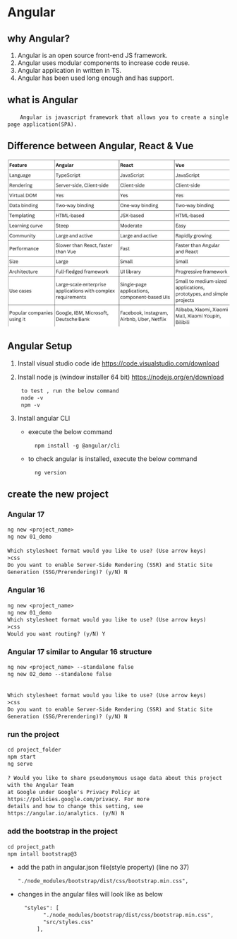 # Angular
## why Angular?
1.  Angular is an open source front-end JS framework.
2.  Angular uses modular components to increase code reuse.
3.  Angular application in written in TS.
4.  Angular has been used long enough and has support.

## what is Angular
        Angular is javascript framework that allows you to create a single page application(SPA).


## Difference between Angular, React & Vue   
![](assests/01_angular_vs_react.png)    


## Angular Setup
1. Install visual studio code ide
    https://code.visualstudio.com/download

2. Install node js (window installer 64 bit)
    https://nodejs.org/en/download
    
        to test , run the below command 
        node -v
        npm -v

3. Install angular CLI
    - execute the below command
  
            npm install -g @angular/cli

    - to check angular is installed, execute the below command

            ng version

## create the new project 
### Angular 17
    ng new <project_name>
    ng new 01_demo

    Which stylesheet format would you like to use? (Use arrow keys)
    >css
    Do you want to enable Server-Side Rendering (SSR) and Static Site Generation (SSG/Prerendering)? (y/N) N

### Angular 16
    ng new <project_name>
    ng new 01_demo
    Which stylesheet format would you like to use? (Use arrow keys)
    >css
    Would you want routing? (y/N) Y

### Angular 17 similar to Angular 16 structure
    ng new <project_name> --standalone false
    ng new 02_demo --standalone false

    
    Which stylesheet format would you like to use? (Use arrow keys)
    >css
    Do you want to enable Server-Side Rendering (SSR) and Static Site Generation (SSG/Prerendering)? (y/N) N



### run the project
    cd project_folder
    npm start
    ng serve

    ? Would you like to share pseudonymous usage data about this project with the Angular Team
    at Google under Google's Privacy Policy at https://policies.google.com/privacy. For more
    details and how to change this setting, see https://angular.io/analytics. (y/N) N


### add the bootstrap in the project
    cd project_path
    npm intall bootstrap@3

-   add the path in angular.json file(style property) (line no 37)

        "./node_modules/bootstrap/dist/css/bootstrap.min.css",

- changes in the angular files will look like as below

        "styles": [
              "./node_modules/bootstrap/dist/css/bootstrap.min.css",
              "src/styles.css"
            ],
